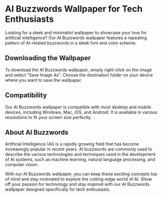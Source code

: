 <!--font:I recommend using the "Open Sans" font for the website.-->

# AI Buzzwords Wallpaper for Tech Enthusiasts

Looking for a sleek and minimalist wallpaper to showcase your love for artificial intelligence? Our AI Buzzwords wallpaper features a repeating pattern of AI-related buzzwords in a sleek font and color scheme. 

## Downloading the Wallpaper

To download the AI Buzzwords wallpaper, simply right-click on the image and select "Save Image As". Choose the destination folder on your device where you want to save the wallpaper.

## Compatibility

Our AI Buzzwords wallpaper is compatible with most desktop and mobile devices, including Windows, Mac, iOS, and Android. It is available in various resolutions to fit your screen size perfectly.

## About AI Buzzwords

Artificial Intelligence (AI) is a rapidly growing field that has become increasingly popular in recent years. AI buzzwords are commonly used to describe the various technologies and techniques used in the development of AI systems, such as machine learning, natural language processing, and computer vision.

With our AI Buzzwords wallpaper, you can keep these exciting concepts top of mind and stay motivated to explore the cutting-edge world of AI. Show off your passion for technology and stay inspired with our AI Buzzwords wallpaper designed specifically for tech enthusiasts.

<!--

Write me markdown content of website with wallpaper:

"A wallpaper with a repeating pattern of AI-related buzzwords, in a minimalist font and color scheme."

The header of the page should not be copy of the text but rather a real content of the website which is using this wallpaper.


---


# AI Buzzwords Wallpaper

Decorate your desktop or phone with our minimalist wallpaper featuring a repeating pattern of AI-related buzzwords. The sleek font and color scheme make it a perfect addition to any tech enthusiast's collection.

## How to Download

To download the wallpaper, simply right-click on the image and select "Save Image As". Then, choose the destination folder on your device where you want to save the wallpaper.

## Compatibility

Our AI Buzzwords Wallpaper is compatible with most desktop and mobile devices, including Windows, Mac, iOS, and Android. It is available in various resolutions to fit your screen size perfectly.

## About AI Buzzwords

Artificial Intelligence (AI) is a rapidly growing field that has become increasingly popular in recent years. AI buzzwords are commonly used to describe the various technologies and techniques used in the development of AI systems, such as machine learning, natural language processing, and computer vision.

With our AI Buzzwords Wallpaper, you can showcase your love for this exciting field and stay inspired every day.


---


Heading should not include word "wallpaper". The website should not be about the wallpaper itself, wallpaper is just a related background, rewrite whole content.


---


# AI Buzzwords for Tech Enthusiasts

Are you a tech enthusiast looking to stay inspired? Our minimalist wallpaper features a repeating pattern of AI-related buzzwords in a sleek font and color scheme. Use it as a background on your desktop or phone to showcase your love for the exciting field of artificial intelligence.

## How to Download

To download the AI Buzzwords wallpaper, simply right-click on the image and select "Save Image As". Choose the destination folder on your device where you want to save the wallpaper.

## Compatibility

Our AI Buzzwords wallpaper is compatible with most desktop and mobile devices, including Windows, Mac, iOS, and Android. It is available in various resolutions to fit your screen size perfectly.

## About AI Buzzwords

Artificial Intelligence (AI) is a rapidly growing field that has become increasingly popular in recent years. AI buzzwords are commonly used to describe the various technologies and techniques used in the development of AI systems, such as machine learning, natural language processing, and computer vision.

With our AI Buzzwords wallpaper, you can keep these exciting concepts top of mind and stay motivated to explore the cutting-edge world of AI.


---


Heading is too long, rewrite whole content.


---


# Stay Inspired with AI Buzzwords

Our minimalist wallpaper features a repeating pattern of AI-related buzzwords in a sleek font and color scheme. Use it as a background on your desktop or phone to showcase your love for the exciting field of artificial intelligence.

## Downloading the Wallpaper

To download the AI Buzzwords wallpaper, simply right-click on the image and select "Save Image As". Choose the destination folder on your device where you want to save the wallpaper.

## Compatibility

Our AI Buzzwords wallpaper is compatible with most desktop and mobile devices, including Windows, Mac, iOS, and Android. It is available in various resolutions to fit your screen size perfectly.

## About AI Buzzwords

Artificial Intelligence (AI) is a rapidly growing field that has become increasingly popular in recent years. AI buzzwords are commonly used to describe the various technologies and techniques used in the development of AI systems, such as machine learning, natural language processing, and computer vision.

With our AI Buzzwords wallpaper, you can keep these exciting concepts top of mind and stay motivated to explore the cutting-edge world of AI. Stay inspired and show off your passion for technology with our AI Buzzwords wallpaper.


---


Heading is too long, rewrite whole content.


---


# AI Buzzwords Wallpaper for Tech Enthusiasts

Looking for a sleek and minimalist wallpaper to showcase your love for artificial intelligence? Our AI Buzzwords wallpaper features a repeating pattern of AI-related buzzwords in a sleek font and color scheme. 

## Downloading the Wallpaper

To download the AI Buzzwords wallpaper, simply right-click on the image and select "Save Image As". Choose the destination folder on your device where you want to save the wallpaper.

## Compatibility

Our AI Buzzwords wallpaper is compatible with most desktop and mobile devices, including Windows, Mac, iOS, and Android. It is available in various resolutions to fit your screen size perfectly.

## About AI Buzzwords

Artificial Intelligence (AI) is a rapidly growing field that has become increasingly popular in recent years. AI buzzwords are commonly used to describe the various technologies and techniques used in the development of AI systems, such as machine learning, natural language processing, and computer vision.

With our AI Buzzwords wallpaper, you can keep these exciting concepts top of mind and stay motivated to explore the cutting-edge world of AI. Show off your passion for technology and stay inspired with our AI Buzzwords wallpaper designed specifically for tech enthusiasts.


---


Write me a Google font which is best fitting for the website.

Pick from the list:
- Great Vibes
- Playfair Display
- Alegreya
- Futura
- Orbitron
- Inter
- Lobster
- Exo 2
- Raleway
- Dancing Script
- Open Sans
- Poppins
- Montserrat
- Roboto
- Barlow Condensed
- IBM Plex Sans
- Lato


Write just the font name nothing else.


---


I recommend using the "Open Sans" font for the website.

-->
